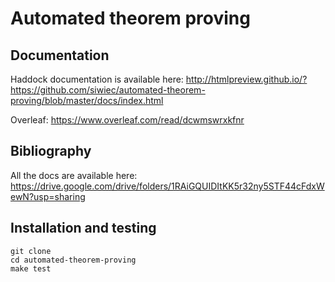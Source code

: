 # Automated theorem proving

## Documentation
Haddock documentation is available here: http://htmlpreview.github.io/?https://github.com/siwiec/automated-theorem-proving/blob/master/docs/index.html

Overleaf: https://www.overleaf.com/read/dcwmswrxkfnr

## Bibliography
All the docs are available here: https://drive.google.com/drive/folders/1RAiGQUIDItKK5r32ny5STF44cFdxWewN?usp=sharing

## Installation and testing

```
git clone
cd automated-theorem-proving
make test
```
